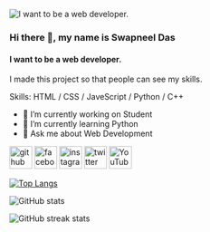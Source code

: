 ![I want to be a web developer.](https://blogger.googleusercontent.com/img/b/R29vZ2xl/AVvXsEhxMSYWWwAnX6miWpJkbmEiJ2VIsNQ8jMyLoTHVqrk-CbQqnN4p80Wk9XQhmZmr-clSk2tpB6LEzVyCGi_plIPf9czh_vykyzbE4gaGNfi1fv2jwE3fJqKfj7329n2bC-SypoWZA_mjJKoDsWEHis5mEfhrU-Q6QGqhruHKvjauu-ujpb6a0kHJyRA4H2kv/s3151/1696016817037-01-01-01.jpg)
### Hi there 👋, my name is Swapneel Das
#### I want to be a web developer.


I made this project so that people can see my skills.

Skills: HTML / CSS / JaveScript / Python / C++

- 🔭 I’m currently working on Student 
- 🌱 I’m currently learning Python 
- 💬 Ask me about Web Development 


[<img src='https://cdn.jsdelivr.net/npm/simple-icons@3.0.1/icons/github.svg' alt='github' height='40'>](https://github.com/swapneeldas4)  [<img src='https://cdn.jsdelivr.net/npm/simple-icons@3.0.1/icons/facebook.svg' alt='facebook' height='40'>](https://www.facebook.com/swapneel.das.sajeeb)  [<img src='https://cdn.jsdelivr.net/npm/simple-icons@3.0.1/icons/instagram.svg' alt='instagram' height='40'>](https://www.instagram.com/swapneel_das/)  [<img src='https://cdn.jsdelivr.net/npm/simple-icons@3.0.1/icons/twitter.svg' alt='twitter' height='40'>](https://twitter.com/swapneel_das__)  [<img src='https://cdn.jsdelivr.net/npm/simple-icons@3.0.1/icons/youtube.svg' alt='YouTube' height='40'>](https://www.youtube.com/channel/swapneelalways)  

[![Top Langs](https://github-readme-stats.vercel.app/api/top-langs/?username=swapneeldas4)](https://github.com/anuraghazra/github-readme-stats)

![GitHub stats](https://github-readme-stats.vercel.app/api?username=swapneeldas4&show_icons=true)  

![GitHub streak stats](https://streak-stats.demolab.com/?user=swapneeldas4)  

